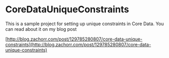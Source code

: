 # CoreDataUniqueConstraints

This is a sample project for setting up unique constraints in Core Data. You can read about it on my blog post

[http://blog.zachorr.com/post/129785280807/core-data-unique-constraints](http://blog.zachorr.com/post/129785280807/core-data-unique-constraints)